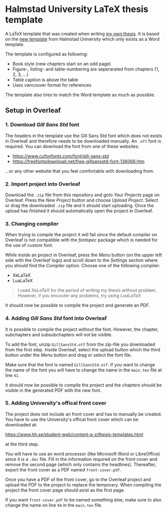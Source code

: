 # Halmstad University LaTeX thesis template
A LaTeX template that was created when writing [my own thesis](https://www.diva-portal.org/smash/record.jsf?pid=diva2:1675317). It is based on the [new template](https://www.hh.se/student-web/content-a-z/thesis-templates.html) from Halmstad University which only exists as a Word template.

The template is configured as following:
- Book style (new chapters start on an odd page)
- Figure-, listing- and table-numbering are seperarated from chapters (1, 2, 3, ...)
- Table caption is above the table
- Uses vancouver format for references

The template also tries to match the Word template as much as possible.

## Setup in Overleaf
### 1. Download *Gill Sans Std* font
The headers in the template use the Gill Sans Std font which does not exists in Overleaf and therefore needs to be downloaded manually. An `.oft` font is required. You can download the font from one of these websites:

- https://www.cufonfonts.com/font/gill-sans-std
- https://freefontsdownload.net/free-gillsansstd-font-136066.htm

...or any other website that you feel comfortable with downloading from.

### 2. Import project into Overleaf
Download the `.zip` file from this repository and goto *Your Projects* page on Overleaf. Press the *New Project* button and choose *Upload Project*. Select or drag the downloaded `.zip` file and it should start uploading. Once the upload has finished it should automatically open the project in Overleaf.

### 3. Changing compiler
When trying to compile the project it will fail since the default compiler on Overleaf is not compatible with the *fontspec* package which is needed for the use of custom font. 

While inside an project in Overleaf, press the *Menu* button (on the upper left side with the Overleaf logo) and scroll down to the *Settings* section where you should find the *Compiler* option. Choose one of the following compiler:
- XeLaTeX
- LuaLaTeX

> I used *XeLaTeX* for the period of writing my thesis without problem. However, if you encouter any problems, try using *LuaLaTeX*

It should now be possible to compile the project and generate an PDF.

### 4. Adding *Gill Sans Std* font into Overleaf
It is possible to compile the project without the font. However, the chapter, subchapters and subsubchapters will not be visible. 

To add the font, unzip `GillSansStd.otf` from the zip-file you downloaded from the first step. Inside Overleaf, select the upload button which the third button under the *Menu* button and drag or select the font file. 

Make sure that the font is named `GillSansStd.otf`. If you want to change the name of the font you will have to change the name in the `main.tex` file at line `41`.

It should now be possible to compile the project and the chapters should be visible in the generated PDF with the new font.

### 5. Adding University's offical front cover
The project does not include an front cover and has to manually be created. You have to use the University's offical front cover which can be downloaded at:

https://www.hh.se/student-web/content-a-z/thesis-templates.html

at the third step.

You will have to use an word processor (like Microsoft Word or LibreOffice) since it is a `.doc` file. Fill in the information required on the front cover and remove the second page (which only contains the headlines). Thereafter, export the front cover as a PDF named `front-cover.pdf`.

Once you have a PDF of the front cover, go to the Overleaf project and upload the PDF to the project to replace the temporary. When compiling the project the front cover page should exist as the first page.

If you want `front-cover.pdf` to be named something else, make sure to also change the name on line `94` in the `main.tex` file.

